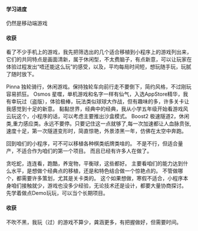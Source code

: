 #### 学习进度

仍然是移动端游戏

#### 收获

看了不少手机上的游戏，我先把筛选出的几个适合移植到小程序上的游戏列出来，它们的共同特点是画面清新，属于休闲型，不太费脑子，有点新意，可以让玩家在体验过程发出“唔还能这么玩”的感受，以及，平均每局时间短，想玩随手玩，玩腻了随时放下。

Pinna 独轮骑行，休闲游戏。保持独轮车向前行走不要倒下，简约风格，不过刚玩容易抓狂。
Osmos 星噬，单机游戏和名字一样有仙气，入选AppStore精华，我有幸玩过（盗版），体验极棒，玩法类似球球大作战，但有趣味的多，许多关卡让我感觉到十足的新意。
黏黏世界，经典中的经典，我从小学五年级开始看游戏风云玩这个，小程序的话，可以考虑主要推出沙盒模式。
Boost2 极速隧道2，休闲类,重力感应类。永远不要停。只要记住这一点就够了,每一次加速都让人血脉贲张,速度十足，第一次隧道变形时，简直惊艳，外景漆黑一年，仿佛在太空中奔跑。

回到咱们的小程序，可不可以移植各种棋类纸牌类啥的。
不是不行，但适合量产，不适合作为咱们的第一个项目。
而且已经有许多人在做了。

贪吃蛇，连连看，跑酷，养宠物，平衡球，这些都好。
主要看咱们的能力达到什么水平，是想做个经典点的移植，还是和特色结合做一个惊艳点的。
不管做哪个，都需要许多策划，尤其是关卡类的。
这个如果想做，寒假不适合，小程序本身咱们接触就少，游戏也没多少经验，无论技术还是设计，都要大量协商探讨。
先学着做点Demo玩玩，可以当个长期项目。

#### 收获

不吹不黑，我玩（过）的游戏不算少，龚涵更多，有把握做好，但需要时间。

